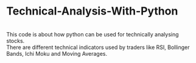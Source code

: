 # Technical-Analysis-With-Python
<br>
This code is about how python can be used for technically analysing stocks.
<br>
There are different technical indicators used by traders like RSI, Bollinger Bands, Ichi Moku and Moving Averages.
